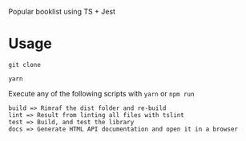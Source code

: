 Popular booklist using TS + Jest

# Usage

`git clone`

`yarn`

Execute any of the following scripts with `yarn` or `npm run`

    build => Rimraf the dist folder and re-build
    lint => Result from linting all files with tslint
    test => Build, and test the library
    docs => Generate HTML API documentation and open it in a browser